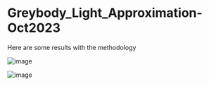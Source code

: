 # Greybody_Light_Approximation-Oct2023

Here are some results with the methodology

![image](https://github.com/yuantianle/Greybody_Light_Approximation-Oct2023/assets/61530469/e1318297-095d-4ed7-a1f5-03597b918525)

![image](https://github.com/yuantianle/Greybody_Light_Approximation-Oct2023/assets/61530469/597b8fde-e0a3-492a-8365-a1f237bde4af)
